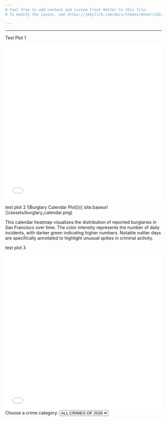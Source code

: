 ```yaml
---
# Feel free to add content and custom Front Matter to this file.
# To modify the layout, see https://jekyllrb.com/docs/themes/#overriding-theme-defaults

---
```

---

Test Plot 1

<div style="width: 100%; height: 500px;">
  <iframe src="{{ site.baseurl }}/assets/burglary_heatmap.html" frameborder="0" width="100%" height="100%"></iframe>
</div>

test plot 2
![Burglary Calendar Plot]({{ site.baseurl }}/assets/burglary_calendar.png)

This calendar heatmap visualizes the distribution of reported burglaries in San Francisco over time. The color intensity represents the number of daily incidents, with darker green indicating higher numbers. Notable outlier days are specifically annotated to highlight unusual spikes in criminal activity.

test plot 3
<div style="width: 100%; height: 500px;">
  <iframe src="{{ site.baseurl }}/assets/crime_growth.html" frameborder="0" width="100%" height="100%"></iframe>
</div>

<div>
  <label for="crime-category-selector">Choose a crime category:</label>
  <select id="crime-category-selector" onchange="updateImage(this.value);">
    <option value="https://mrmustii.github.io/assets/calplots/all_crimes_2020_calplot.png">ALL CRIMES OF 2020</option>
    <option value="https://mrmustii.github.io/assets/calplots/assault_2020_calplot.png">Assault</option>
    <option value="https://mrmustii.github.io/assets/calplots/burglary_2020_calplot.png">Burglary</option>
    <option value="https://mrmustii.github.io/assets/calplots/drug_narcotic_2020_calplot.png">Drugs/Narcotics</option>
    <option value="https://mrmustii.github.io/assets/calplots/larceny_theft_2020_calplot.png">Larceny/Theft</option>
    <option value="https://mrmustii.github.io/assets/calplots/prostitution_2020_calplot.png">Prostitution</option>
    <option value="https://mrmustii.github.io/assets/calplots/robbery_2020_calplot.png">Robbery</option>
    <option value="https://mrmustii.github.io/assets/calplots/stolen_property_2020_calplot.png">Stolen Property</option>
    <option value="https://mrmustii.github.io/assets/calplots/vandalism_2020_calplot.png">Vandalism</option>
    <option value="https://mrmustii.github.io/assets/calplots/vehicle_theft_2020_calplot.png">Vehicle Theft</option>
    <option value="https://mrmustii.github.io/assets/calplots/weapon_laws_2020_calplot.png">Weapon Laws</option>
    <option value="https://mrmustii.github.io/assets/calplots/other_offenses_2020_calplot.png">Other Offenses</option>
    <option value="https://mrmustii.github.io/assets/burglary_calendar.png">Burglary (2018 - 2024)</option>
  </select>
</div>

<div id="crime-category-image" style="margin-top: 20px;">
  <img src="#" alt="Select a category to view the plot" style="width: 100%; max-height: 500px; display: none;" id="crime-image">
</div>

<script>
  function updateImage(imageUrl) {
    const imgElement = document.getElementById('crime-image');
    if (imageUrl === "#") {
      imgElement.style.display = "none";
    } else {
      imgElement.src = imageUrl;
      imgElement.style.display = "block";
    }
  }
</script>
